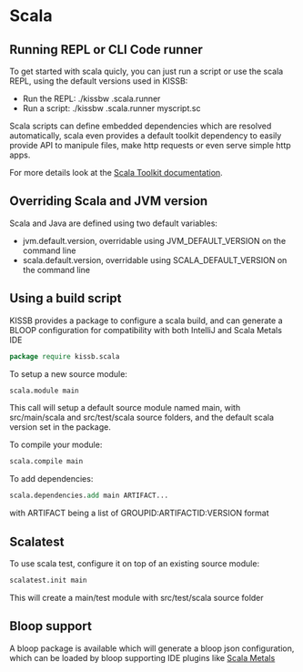 # Scala

## Running REPL or CLI Code runner

To get started with scala quicly, you can just run a script or use the scala REPL, using the default versions used in KISSB:

* Run the REPL:
    ./kissbw .scala.runner
* Run a script:
    ./kissbw .scala.runner myscript.sc

Scala scripts can define embedded dependencies which are resolved automatically, scala even provides a default toolkit dependency to easily
provide API to manipule files, make http requests or even serve simple http apps.

For more details look at the [Scala Toolkit documentation](https://docs.scala-lang.org/toolkit/introduction.html).

## Overriding Scala and JVM version

Scala and Java are defined using two default variables:

* jvm.default.version, overridable using JVM_DEFAULT_VERSION on the command line
* scala.default.version, overridable using SCALA_DEFAULT_VERSION on the command line

## Using a build script

KISSB provides a package to configure a scala build, and can generate a BLOOP configuration for compatibility with both IntelliJ and Scala Metals IDE

```tcl
package require kissb.scala
```

To setup a new source module:

```tcl
scala.module main
```

This call will setup a default source module named main, with src/main/scala and src/test/scala source folders, and the default scala version set in the package.

To compile your module:

```tcl
scala.compile main
```

To add dependencies:

```tcl
scala.dependencies.add main ARTIFACT...
```

with ARTIFACT being a list of GROUPID:ARTIFACTID:VERSION format


## Scalatest

To use scala test, configure it on top of an existing source module:

```tcl
scalatest.init main
```

This will create a main/test module with src/test/scala source folder

## Bloop support

A bloop package is available which will generate a bloop json configuration,
which can be loaded by bloop supporting IDE plugins like [Scala Metals](https://scalameta.org/metals/)
